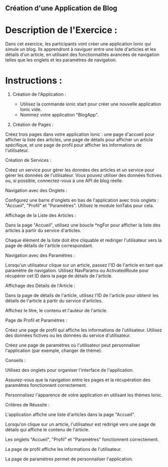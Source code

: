 ## Création d'une Application de Blog

# Description de l'Exercice :
Dans cet exercice, les participants vont créer une application Ionic qui simule un blog. Ils apprendront à naviguer entre une liste d'articles et les détails d'un article, en utilisant des fonctionnalités avancées de navigation telles que les onglets et les paramètres de navigation.
   
   
   # Instructions :

1. Création de l'Application :

   - Utilisez la commande ionic start pour créer une nouvelle application Ionic vide.
   - Nommez votre application "BlogApp".
	
2. Création de Pages :

Créez trois pages dans votre application Ionic : une page d'accueil pour afficher la liste des articles, une page de détails pour afficher un article spécifique, et une page de profil pour afficher les informations de l'utilisateur.
	
	
	
	
Création de Services :

	

		
Créez un service pour gérer les données des articles et un service pour gérer les données de l'utilisateur. Vous pouvez utiliser des données fictives ou, si possible, connectez-vous à une API de blog réelle.
	
	
	
	
Navigation avec des Onglets :

	

		
Configurez une barre d'onglets en bas de l'application avec trois onglets : "Accueil", "Profil" et "Paramètres". Utilisez le module IonTabs pour cela.
	
	
	
	
Affichage de la Liste des Articles :

	

		
Dans la page "Accueil", utilisez une boucle *ngFor pour afficher la liste des articles à partir du service d'articles.
		
Chaque élément de la liste doit être cliquable et rediriger l'utilisateur vers la page de détails de l'article correspondant.
	
	
	
	
Navigation avec des Paramètres :

	

		
Lorsqu'un utilisateur clique sur un article, passez l'ID de l'article en tant que paramètre de navigation. Utilisez NavParams ou ActivatedRoute pour récupérer cet ID dans la page de détails de l'article.
	
	
	
	
Affichage des Détails de l'Article :

	

		
Dans la page de détails de l'article, utilisez l'ID de l'article pour obtenir les détails de l'article à partir du service d'articles.
		
Affichez le titre, le contenu et l'auteur de l'article.
	
	
	
	
Page de Profil et Paramètres :

	

		
Créez une page de profil qui affiche les informations de l'utilisateur. Utilisez des données fictives ou les données du service d'utilisateur.
		
Créez une page de paramètres où l'utilisateur peut personnaliser l'application (par exemple, changer de thème).
	
	


Conseils :


	
Utilisez des onglets pour organiser l'interface de l'application.
	
Assurez-vous que la navigation entre les pages et la récupération des paramètres fonctionnent correctement.
	
Personnalisez l'apparence de votre application en utilisant les thèmes Ionic.


Critères de Réussite :


	
L'application affiche une liste d'articles dans la page "Accueil".
	
Lorsqu'on clique sur un article, l'utilisateur est redirigé vers une page de détails qui affiche le contenu de l'article.
	
Les onglets "Accueil", "Profil" et "Paramètres" fonctionnent correctement.
	
La page de profil affiche les informations de l'utilisateur.
	
La page de paramètres permet de personnaliser l'application.